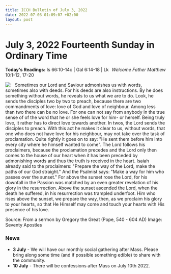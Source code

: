 ```yaml
---
title: ICCH Bulletin of July 3, 2022
date: 2022-07-03 01:09:07 +02:00
layout: post
---
```


# July 3, 2022 Fourteenth Sunday in Ordinary Time
<span style="float: right"><em>Welcome Father Matthew</em></span>
**Today's Readings:** Is 66:10-14c | Gal 6:14-18 | Lk 10:1-12, 17-20


<img style="float: left; margin-right: 1em;" src="https://upload.wikimedia.org/wikipedia/commons/a/a4/70Apostles.jpg">

Sometimes our Lord and Saviour admonishes us with words, sometimes also with deeds. For his deeds are also instructions. By he does something without words, he reveals to us what we are to do. Look, he sends the disciples two by two to preach, because there are two commandments of love: love of God and love of neighbour. Among less than two there can be no love. For one can not say from anybody in the true sense of of the word that he or she feels love for him- or herself.
Being truly love, it rather has to direct love towards another. In twos, the Lord sends the disciples to preach. With this act he makes it clear to us, without words, that one who does not have love for his neighbour, may not take over the task of proclamation.
Quite rightly it goes on to say: "He sent them before him into every city where he himself wanted to come". The Lord follows his proclaimers, because the proclamation precedes and the Lord only then comes to the house of our heart when it has been preceded by admonishing words and thus the truth is received in the heart. Isaiah already said to the proclaimers: "Prepare the way of the Lord, make the paths of our God straight." And the Psalmist says: "Make a way for him who passes over the sunset." For above the sunset rose the Lord, for his downfall in the Passion was matched by an even greater  revelation of his glory in the resurrection. Above the sunset ascended the Lord, when the death he suffered, in his resurrection was trampled underfoot. Him who rises above the sunset, we prepare the way, then, as we proclaim his glory to your hearts, so that He Himself may come and touch your hearts with His presence of his love.

Source: From a sermon by Gregory the Great (Pope, 540 - 604 AD)
Image: Seventy Apostles

### News 

* **3 July** - We will have our monthly social gathering after Mass. Please bring along some time (and if possible something edible) to share with the community.
* **10 July** - There will be confessions after Mass on July 10th 2022.

